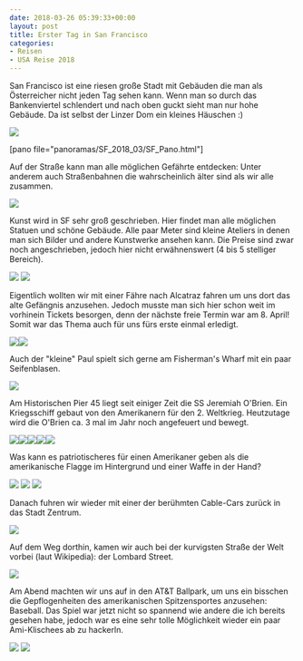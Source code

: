 ```yaml
---
date: 2018-03-26 05:39:33+00:00
layout: post
title: Erster Tag in San Francisco
categories:
- Reisen
- USA Reise 2018
---
```


San Francisco ist eine riesen große Stadt mit Gebäuden die man als Österreicher nicht jeden Tag sehen kann. Wenn man so durch das Bankenviertel schlendert und nach oben guckt sieht man nur hohe Gebäude.
Da ist selbst der Linzer Dom ein kleines Häuschen :)

[![](http://www.pbuchegger.at/wp-content/uploads/2018/03/DSC_0006-686x1024.jpg)](http://www.pbuchegger.at/wp-content/uploads/2018/03/DSC_0006.jpg)

[pano file="panoramas/SF_2018_03/SF_Pano.html"]

Auf der Straße kann man alle möglichen Gefährte entdecken: Unter anderem auch Straßenbahnen die wahrscheinlich älter sind als wir alle zusammen.

[![](http://www.pbuchegger.at/wp-content/uploads/2018/03/DSC_0007-1024x686.jpg)](http://www.pbuchegger.at/wp-content/uploads/2018/03/DSC_0007.jpg)

Kunst wird in SF sehr groß geschrieben. Hier findet man alle möglichen Statuen und schöne Gebäude. Alle paar Meter sind kleine Ateliers in denen man sich Bilder und andere Kunstwerke ansehen kann. Die Preise sind zwar noch angeschrieben, jedoch hier nicht erwähnenswert (4 bis 5 stelliger Bereich).

[![](http://www.pbuchegger.at/wp-content/uploads/2018/03/DSC_0009-1024x686.jpg)](http://www.pbuchegger.at/wp-content/uploads/2018/03/DSC_0009.jpg) [![](http://www.pbuchegger.at/wp-content/uploads/2018/03/DSC_0036-1024x686.jpg)](http://www.pbuchegger.at/wp-content/uploads/2018/03/DSC_0036.jpg)

Eigentlich wollten wir mit einer Fähre nach Alcatraz fahren um uns dort das alte Gefängnis anzusehen. Jedoch musste man sich hier schon weit im vorhinein Tickets besorgen, denn der nächste freie Termin war am 8. April! Somit war das Thema auch für uns fürs erste einmal erledigt.

[![](http://www.pbuchegger.at/wp-content/uploads/2018/03/DSC_0032-1024x686.jpg)](http://www.pbuchegger.at/wp-content/uploads/2018/03/DSC_0032.jpg)[![](http://www.pbuchegger.at/wp-content/uploads/2018/03/DSC_0038-1024x686.jpg)](http://www.pbuchegger.at/wp-content/uploads/2018/03/DSC_0038.jpg)

Auch der "kleine" Paul spielt sich gerne am Fisherman's Wharf mit ein paar Seifenblasen.

[![](http://www.pbuchegger.at/wp-content/uploads/2018/03/DSC_0051-1024x686.jpg)](http://www.pbuchegger.at/wp-content/uploads/2018/03/DSC_0051.jpg)

Am Historischen Pier 45 liegt seit einiger Zeit die SS Jeremiah O'Brien. Ein Kriegsschiff gebaut von den Amerikanern für den 2. Weltkrieg. Heutzutage wird die O'Brien ca. 3 mal im Jahr noch angefeuert und bewegt.

[![](http://www.pbuchegger.at/wp-content/uploads/2018/03/DSC_0100-1024x686.jpg)](http://www.pbuchegger.at/wp-content/uploads/2018/03/DSC_0100.jpg)[![](http://www.pbuchegger.at/wp-content/uploads/2018/03/DSC_0055-1024x686.jpg)](http://www.pbuchegger.at/wp-content/uploads/2018/03/DSC_0055.jpg)[![](http://www.pbuchegger.at/wp-content/uploads/2018/03/DSC_0058-1024x686.jpg)](http://www.pbuchegger.at/wp-content/uploads/2018/03/DSC_0058.jpg)[![](http://www.pbuchegger.at/wp-content/uploads/2018/03/DSC_0071-1024x686.jpg)](http://www.pbuchegger.at/wp-content/uploads/2018/03/DSC_0071.jpg)[![](http://www.pbuchegger.at/wp-content/uploads/2018/03/DSC_0054-1024x686.jpg)](http://www.pbuchegger.at/wp-content/uploads/2018/03/DSC_0054.jpg)

Was kann es patriotischeres für einen Amerikaner geben als die amerikanische Flagge im Hintergrund und einer Waffe in der Hand?

[![](http://www.pbuchegger.at/wp-content/uploads/2018/03/DSC_0094-1024x686.jpg)](http://www.pbuchegger.at/wp-content/uploads/2018/03/DSC_0094.jpg) [![](http://www.pbuchegger.at/wp-content/uploads/2018/03/DSC_0095-1024x686.jpg)](http://www.pbuchegger.at/wp-content/uploads/2018/03/DSC_0095.jpg) [![](http://www.pbuchegger.at/wp-content/uploads/2018/03/DSC_0097-1024x686.jpg)](http://www.pbuchegger.at/wp-content/uploads/2018/03/DSC_0097.jpg)

Danach fuhren wir wieder mit einer der berühmten Cable-Cars zurück in das Stadt Zentrum.

[![](http://www.pbuchegger.at/wp-content/uploads/2018/03/DSC_0103-1024x686.jpg)](http://www.pbuchegger.at/wp-content/uploads/2018/03/DSC_0103.jpg)

Auf dem Weg dorthin, kamen wir auch bei der kurvigsten Straße der Welt vorbei (laut Wikipedia): der Lombard Street.

[![](http://www.pbuchegger.at/wp-content/uploads/2018/03/DSC_0116-1024x686.jpg)](http://www.pbuchegger.at/wp-content/uploads/2018/03/DSC_0116.jpg)

Am Abend machten wir uns auf in den AT&T Ballpark, um uns ein bisschen die Gepflogenheiten des amerikanischen Spitzensportes anzusehen: Baseball. Das Spiel war jetzt nicht so spannend wie andere die ich bereits gesehen habe, jedoch war es eine sehr tolle Möglichkeit wieder ein paar Ami-Klischees ab zu hackerln.

[![](http://www.pbuchegger.at/wp-content/uploads/2018/03/20180326_212715-1024x512.jpg)](http://www.pbuchegger.at/wp-content/uploads/2018/03/20180326_212715.jpg) [![](http://www.pbuchegger.at/wp-content/uploads/2018/03/20180326_192931_HDR-1024x512.jpg)](http://www.pbuchegger.at/wp-content/uploads/2018/03/20180326_192931_HDR.jpg)
